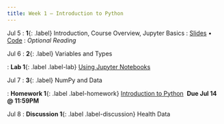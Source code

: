 ```yaml
---
title: Week 1 — Introduction to Python
---
```


Jul 5
: **1**{: .label} Introduction, Course Overview, Jupyter Basics
  : [Slides](#) &#8226; [Code](#)
: *Optional Reading*

Jul 6
: **2**{: .label} Variables and Types
  <!--: [Slides](#) &#8226; [Code](#)-->
: **Lab 1**{: .label .label-lab} [Using Jupyter Notebooks](#)

Jul 7
: **3**{: .label} NumPy and Data
  <!--: [Slides](#) &#8226; [Code](#)-->
: **Homework 1**{: .label .label-homework} [Introduction to Python](#) &nbsp;**Due Jul 14 @ 11:59PM**

Jul 8
: **Discussion 1**{: .label .label-discussion} Health Data
